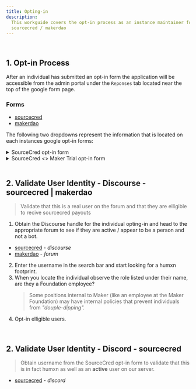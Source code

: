 ```yaml
---
title: Opting-in
description:
  This workguide covers the opt-in process as an instance maintainer for
  sourcecred / makerdao
---
```


<br>

## 1. Opt-in Process

After an individual has submitted an opt-in form the application will be
accessible from the admin portal under the `Reponses` tab located near the top
of the google form page.

### Forms

- [sourcecred](https://docs.google.com/forms/d/e/1FAIpQLScZorZJ8D-5v189GITddGKeaqaGja33qx0ywS50Wqzi6qJvww/viewform)
- [makerdao](https://docs.google.com/forms/d/e/1FAIpQLScdAE-9l8P6EV2UGQwd7N27VpH0wnqS9w3iqzI-hkI22RWRnA/viewform)

The following two dropdowns represent the information that is located on each
instances google opt-in forms:

<details><summary>SourceCred opt-in form</summary>
<p>

## SourceCred opt-in

> Form for opting in to receive Cred and Grain from SourceCred

1. What SourceCred username would you like? (lowercase, no spaces, no
   underscores)

2. What is your Discord handle? Please give the name and associated #, e.g.
   ALOYSIOUS#3049. You can find the number by mousing over your name in bottom
   left corner of the Discord client. And you can join our server at:
   https://sourcecred.io/discord

3. What is your GitHub username, if you have one?

4. What is your username on our forum, over at https://discourse.sourcecred.io
   (Note -- if you haven't made an account, please do so!)

5. Do you wish to opt in to receiving Grain from SourceCred? Note that receiving
   Grain may create tax liabilities or other legal obligations. If you don't opt
   in, you can change your mind later and start earning Grain based on your Cred
   scores at that time.

- [ ] Yes - I want to receive Grain.

- [ ] No - I do not wish to receive Grain and realize my Grain balance will go
      to zero.

6. `Submit`

</p>
</details>

<details><summary>SourceCred <> Maker Trial opt-in form</summary>
<p>

## SourceCred <> Maker Trial opt-in

> Form for opting in to receive Cred and DAI from SourceCred for contributions
> to the Maker forum

1. What is your Discourse (forum) handle?

2. Do you wish to opt in to receiving DAI based on your Cred scores? Note that
   receiving tokens may create tax liabilities or other legal obligations. If
   you don't opt in, you can change your mind later and start earning DAI based
   on your future Cred scores at that time.

- [ ] Yes - I want to receive DAI.
- [ ] No - I do not wish to receive DAI.

3. What Ethereum address should we send DAI to? Note that **transactions are
   public** and that the payment will be will be reflected in the UI (e.g. the
   balance); i.e. the ETH address you provide may be tied to your forum
   identity. (We will reach out to you to confirm this address.)

4. (Optional) Where did you find out about SourceCred?

5. `Submit`

</p>
</details>
<br>
  


## 2. Validate User Identity - Discourse - sourcecred | makerdao

> Validate that this is a real user on the forum and that they are elligible to
> recive sourcecred payouts

1. Obtain the Discourse handle for the individual opting-in and head to the
   appropriate forum to see if they are active / appear to be a person and not a
   bot.

- [sourcecred](https://discourse.sourcecred.io/) - _discourse_
- [makerdao](https://forum.makerdao.com/) - _forum_

2. Enter the username in the search bar and start looking for a humxn footprint.
3. When you locate the individual observe the role listed under their name, are
   they a Foundation employee?
   > Some positions internal to Maker (like an employee at the Maker Foundation)
   > may have internal policies that prevent individuals from _"douple-dipping"._
4. Opt-in elligible users.

<br>  
  
## 2. Validate User Identity - Discord - sourcecred
> Obtain username from the SourceCred opt-in form to validate that this is in fact humxn as well as an **active** user on our server.
+ [sourcecred](https://sourcecred.io/discord) - *discord*
